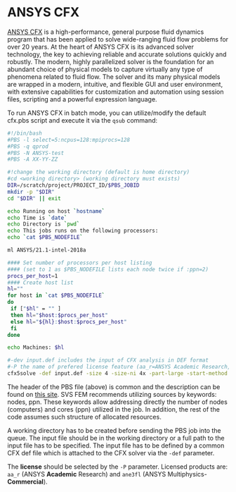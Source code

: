 # ANSYS CFX

[ANSYS CFX][a] is a high-performance, general purpose fluid dynamics program that has been applied to solve wide-ranging fluid flow problems for over 20 years. At the heart of ANSYS CFX is its advanced solver technology, the key to achieving reliable and accurate solutions quickly and robustly. The modern, highly parallelized solver is the foundation for an abundant choice of physical models to capture virtually any type of phenomena related to fluid flow. The solver and its many physical models are wrapped in a modern, intuitive, and flexible GUI and user environment, with extensive capabilities for customization and automation using session files, scripting and a powerful expression language.

To run ANSYS CFX in batch mode, you can utilize/modify the default cfx.pbs script and execute it via the `qsub` command:

```bash
#!/bin/bash
#PBS -l select=5:ncpus=128:mpiprocs=128
#PBS -q qprod
#PBS -N ANSYS-test
#PBS -A XX-YY-ZZ

#!change the working directory (default is home directory)
#cd <working directory> (working directory must exists)
DIR=/scratch/project/PROJECT_ID/$PBS_JOBID
mkdir -p "$DIR"
cd "$DIR" || exit

echo Running on host `hostname`
echo Time is `date`
echo Directory is `pwd`
echo This jobs runs on the following processors:
echo `cat $PBS_NODEFILE`

ml ANSYS/21.1-intel-2018a

#### Set number of processors per host listing
#### (set to 1 as $PBS_NODEFILE lists each node twice if :ppn=2)
procs_per_host=1
#### Create host list
hl=""
for host in `cat $PBS_NODEFILE`
do
 if ["$hl" = "" ]
 then hl="$host:$procs_per_host"
 else hl="${hl}:$host:$procs_per_host"
 fi
done

echo Machines: $hl

#-dev input.def includes the input of CFX analysis in DEF format
#-P the name of prefered license feature (aa_r=ANSYS Academic Research, ane3fl=Multiphysics(commercial))
cfx5solve -def input.def -size 4 -size-ni 4x -part-large -start-method "Platform MPI Distributed Parallel" -par-dist $hl -P aa_r
```

The header of the PBS file (above) is common and the description can be found on [this site][1]. SVS FEM recommends utilizing sources by keywords: nodes, ppn. These keywords allow addressing directly the number of nodes (computers) and cores (ppn) utilized in the job. In addition, the rest of the code assumes such structure of allocated resources.

A working directory has to be created before sending the PBS job into the queue. The input file should be in the working directory or a full path to the input file has to be specified. The input file has to be defined by a common CFX def file which is attached to the CFX solver via the `-def` parameter.

The **license** should be selected by the `-P` parameter. Licensed products are: `aa_r` (ANSYS **Academic** Research) and `ane3fl` (ANSYS Multiphysics-**Commercial**).

[1]: ../../../general/job-submission-and-execution.md

[a]: http://www.ansys.com/products/fluids/ansys-cfx
